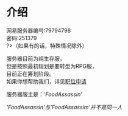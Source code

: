 # 介绍

网易服务器编号:79794798  
密码:251379  
?>（如果有的话，特殊情况除外）

服务器目前为纯生存服，  
但是按照最初规划是要转型为RPG服，  
目前正在筹划阶段。  
如果你想帮助我们，详见[职位申请](rule/apply.md)

服务器服主是：*'FoodAssassin'*

*'FoodAssassin'与'FoodAssassim'并不是同一人*

